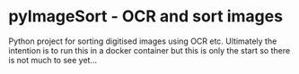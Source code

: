 # pyImageSort - OCR and sort images

Python project for sorting digitised images using OCR etc. Ultimately the intention is to run this in a docker container but this is only the start so there is not much to see yet... 
